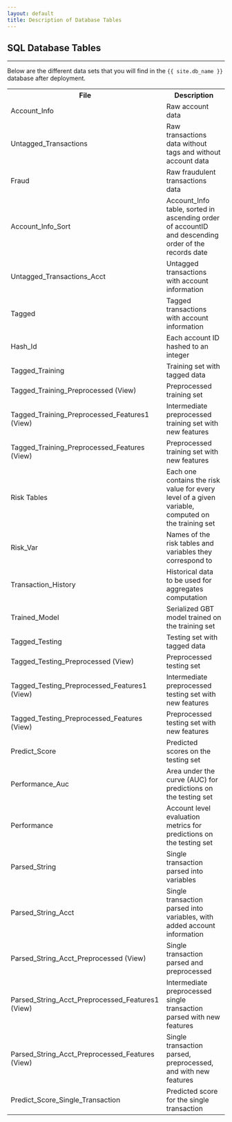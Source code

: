 ```yaml
---
layout: default
title: Description of Database Tables
---
```


## SQL Database Tables
--------------------------

Below are the different data sets that you will find in the `{{ site.db_name }}` database after deployment. 

<table class="table table-striped table-condensed">
   <tr>
    <th>File</th>
    <th>Description</th>
  </tr>
  <tr>
    <td>Account_Info</td>
    <td>Raw account data </td>
  </tr>
    <tr>
    <td>Untagged_Transactions</td>
    <td>Raw transactions data without tags and without account data </td>
  </tr>
    <tr>
    <td>Fraud</td>
    <td>Raw fraudulent transactions data </td>
  </tr>
  <tr>
    <td>Account_Info_Sort </td>
    <td>Account_Info table, sorted in ascending order of accountID and descending order of the records date</td>
  </tr>
  <tr>
    <td>Untagged_Transactions_Acct</td>
    <td>Untagged transactions with account information</td>
  </tr>
  <tr>
    <td>Tagged</td>
    <td>Tagged transactions with account information</td>
  </tr>
    <tr>
    <td>Hash_Id</td>
    <td>Each account ID hashed to an integer</td>
  </tr>
    <tr>
    <td>Tagged_Training</td>
    <td>Training set with tagged data</td>
  </tr>
    <tr>
    <td>Tagged_Training_Preprocessed (View)</td>
    <td>Preprocessed training set</td>
  </tr>
  <tr>
    <td>Tagged_Training_Preprocessed_Features1 (View)</td>
    <td>Intermediate preprocessed training set with new features</td>
  </tr>
  <tr>
    <td>Tagged_Training_Preprocessed_Features (View)</td>
    <td>Preprocessed training set with new features</td>
  </tr>
  <tr>
    <td>Risk Tables</td>
    <td>Each one contains the risk value for every level of a given variable, computed on the training set</td>
  </tr>
  <tr>
    <td>Risk_Var</td>
    <td>Names of the risk tables and variables they correspond to</td>
  </tr>
  <tr>
    <td>Transaction_History</td>
    <td>Historical data to be used for aggregates computation</td>
  </tr>
  <tr>
    <td>Trained_Model</td>
    <td>Serialized GBT model trained on the training set</td>
  </tr>
  <tr>
    <td>Tagged_Testing</td>
    <td>Testing set with tagged data</td>
  </tr>
  <tr>
    <td>Tagged_Testing_Preprocessed (View)</td>
    <td>Preprocessed testing set</td>
  </tr>
  <tr>
    <td>Tagged_Testing_Preprocessed_Features1 (View)</td>
    <td>Intermediate preprocessed testing set with new features</td>
  </tr>
  <tr>
    <td>Tagged_Testing_Preprocessed_Features (View)</td>
    <td>Preprocessed testing set with new features</td>
  </tr>
  <tr>
    <td>Predict_Score</td>
    <td>Predicted scores on the testing set</td>
  </tr>
  <tr>
    <td>Performance_Auc</td>
    <td>Area under the curve (AUC) for predictions on the testing set</td>
  </tr>
  <tr>
    <td>Performance</td>
    <td>Account level evaluation metrics for predictions on the testing set</td>
  </tr>
  <tr>
    <td>Parsed_String</td>
    <td>Single transaction parsed into variables</td>
  </tr>
  <tr>
    <td>Parsed_String_Acct</td>
    <td>Single transaction parsed into variables, with added account information </td>
  </tr>
  <tr>
    <td>Parsed_String_Acct_Preprocessed (View)</td>
    <td>Single transaction parsed and preprocessed</td>
  </tr>
  <tr>
    <td>Parsed_String_Acct_Preprocessed_Features1 (View)</td>
    <td>Intermediate preprocessed single transaction parsed with new features</td>
  </tr>
  <tr>
    <td>Parsed_String_Acct_Preprocessed_Features (View)</td>
    <td>Single transaction parsed, preprocessed, and with new features</td>
  </tr>
  <tr>
    <td>Predict_Score_Single_Transaction</td>
    <td>Predicted score for the single transaction</td>
  </tr>
</table>